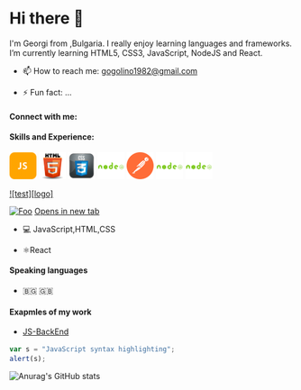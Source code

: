 # Hi there 👋 

I'm Georgi from ,Bulgaria. I really enjoy learning languages and frameworks.
I’m currently learning HTML5, CSS3, JavaScript, NodeJS and React.


- 📫 How to reach me: gogolino1982@gmail.com

- ⚡ Fun fact: ...
#### Connect with me:

####  Skills and Experience:
[![JavaScript][JS]][1] [![HTML][HTML5]][2] [![css3][CSS3]][3] [![node.js][NodeJS]][4] [![postman][Postman]][5] [![node.js][NodeJS]][6] [![node.js][NodeJS]][7]

[![test][logo]](http://www.google.bg)

[JS]: https://github.com/baiGeorgi1/baiGeorgi1/blob/main/icons/JS_48x48.png "JavaScript"
[HTML5]: https://github.com/baiGeorgi1/baiGeorgi1/blob/main/icons/HTML5.png "HTML5"
[CSS3]: https://github.com/baiGeorgi1/baiGeorgi1/blob/main/icons/css-3.png "CSS3"
[NodeJS]: https://github.com/baiGeorgi1/baiGeorgi1/blob/main/icons/nodeJS.png "NodeJS"
[Postman]: https://github.com/baiGeorgi1/baiGeorgi1/blob/main/icons/postman.png
[HTML5]: https://github.com/baiGeorgi1/baiGeorgi1/blob/main/icons/HTML5.png "HTML5"
[1]: https://external.ink?to=/w3schools.com/js/
[2]: https://external.ink?to=/w3schools.com/html/
[3]: https://external.ink?to=/w3schools.com/css/
[4]: https://external.ink?to=/w3schools.com/nodejs/
[5]: https://external.ink?to=/postman.com
[6]: https://external.ink?to=/
[7]: https://external.ink?to=/
[8]: https://external.ink?to=/
[9]: https://external.ink?to=/
[![Foo](http://www.google.com.au/images/nav_logo7.png)](http://google.com.au/)
[Opens in new tab](https://external.ink?to=/placeholder.com)
- 💻 JavaScript,HTML,CSS

- ⚛️React
#### Speaking languages
- 🇧🇬 🇬🇧

#### Exapmles of my work
- [JS-BackEnd](https://github.com/baiGeorgi1/JS-BackEnd-Exam)

```javascript
var s = "JavaScript syntax highlighting";
alert(s);
```
 


![Anurag's GitHub stats](https://github-readme-stats.vercel.app/api?username=baiGeorgi1&theme=prussian)
